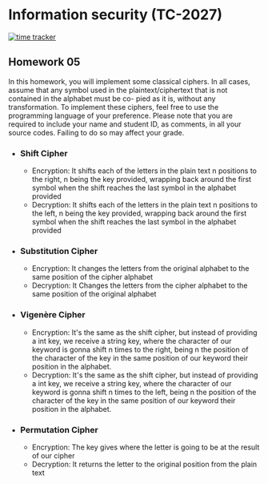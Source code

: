 # Information security (TC-2027)
[![time tracker](https://wakatime.com/badge/github/angeltrevinov/Ciphers.svg)](https://wakatime.com/badge/github/angeltrevinov/Ciphers)
## Homework 05

In this homework, you will implement some classical ciphers. In all cases, assume that any symbol used in the plaintext/ciphertext that is not contained in the alphabet must be co- pied as it is, without any transformation. To implement these ciphers, feel free to use the programming language of your preference.
Please note that you are required to include your name and student ID, as comments, in all your source codes. Failing to do so may affect your grade.

- ### Shift Cipher
  - Encryption: It shifts each of the letters in the plain text n positions to         the right, n being the key provided, wrapping back around the first symbol when the shift reaches the last symbol in the alphabet provided
  - Decryption: It shifts each of the letters in the plain text n positions to the left, n being the key provided, wrapping back around the first symbol when the shift reaches the last symbol in the alphabet provided
- ### Substitution Cipher
  - Encryption: It changes the letters from the original alphabet to the same position of the cipher alphabet
  - Decryption: It Changes the letters from the cipher alphabet to the same position of the original alphabet
- ### Vigenère Cipher
  - Encryption: It's the same as the shift cipher, but instead of providing a int key, we receive a string key, where the character of our keyword is gonna shift n times to the right, being n the position of the character of the key in the same position of our keyword their position in the alphabet.
  - Decryption: It's the same as the shift cipher, but instead of providing a int key, we receive a string key, where the character of our keyword is gonna shift n times to the left, being n the position of the character of the key in the same position of our keyword their position in the alphabet.
- ### Permutation Cipher
  - Encryption: The key gives where the letter is going to be at the result of our cipher
  - Decryption: It returns the letter to the original position from the plain text
